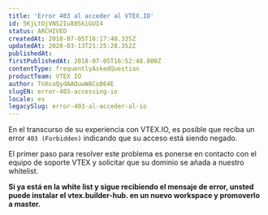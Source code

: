 ```yaml
---
title: 'Error 403 al acceder al VTEX.IO'
id: 5KjLtOjVNS2Iu88SkiGUI4
status: ARCHIVED
createdAt: 2018-07-05T16:17:40.335Z
updatedAt: 2020-03-13T21:25:28.352Z
publishedAt: 
firstPublishedAt: 2018-07-05T16:52:48.800Z
contentType: frequentlyAskedQuestion
productTeam: VTEX IO
author: TnXcuQydAAOuwWACo864E
slugEN: error-403-accessing-io
locale: es
legacySlug: error-403-al-acceder-al-io
---
```


En el transcurso de su experiencia con VTEX.IO, es posible que reciba un error `403 (Forbidden)` indicando que su acceso está siendo negado.

El primer paso para resolver este problema es ponerse en contacto con el equipo de soporte VTEX y solicitar que su dominio se añada a nuestro whitelist.

__Si ya está en la white list y sigue recibiendo el mensaje de error, unsted puede instalar el vtex.builder-hub. en un nuevo workspace y promoverlo a master.__
